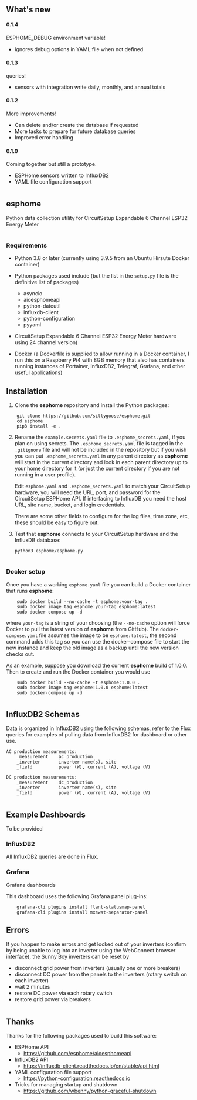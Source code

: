 ## What's new
#### 0.1.4
ESPHOME_DEBUG environment variable!
- ignores debug options in YAML file when not defined

#### 0.1.3
queries!
- sensors with integration write daily, monthly, and annual totals

#### 0.1.2
More improvements!
- Can delete and/or create the database if requested
- More tasks to prepare for future database queries
- Improved error handling

#### 0.1.0
Coming together but still a prototype.
- ESPHome sensors written to InfluxDB2
- YAML file configuration support

#
## esphome
Python data collection utility for CircuitSetup Expandable 6 Channel ESP32 Energy Meter

#
### Requirements
- Python 3.8 or later (currently using 3.9.5 from an Ubuntu Hirsute Docker container)
- Python packages used include (but the list in the `setup.py` file is the definitive list of packages)
    - asyncio
    - aioesphomeapi
    - python-dateutil
    - influxdb-client
    - python-configuration
    - pyyaml

- CircuitSetup Expandable 6 Channel ESP32 Energy Meter hardware using 24 channel version)
- Docker (a Dockerfile is supplied to allow running in a Docker container, I run this on a Raspberry Pi4 with 8GB memory that also has containers running instances of Portainer, InfluxDB2, Telegraf, Grafana, and other useful applications)

## Installation
1.  Clone the **esphome** repository and install the Python packages:

```
    git clone https://github.com/sillygoose/esphome.git
    cd esphome
    pip3 install -e .
```

2.  Rename the `example.secrets.yaml` file to `.esphome_secrets.yaml`, if you plan on using secrets.  The `.esphome_secrets.yaml` file is tagged in the `.gitignore` file and will not be included in the repository but if you wish you can put `.esphome_secrets.yaml` in any parent directory as **esphome** will start in the current directory and look in each parent directory up to your home directory for it (or just the current directory if you are not running in a user profile).

    Edit `esphome.yaml` and `.esphome_secrets.yaml` to match your CircuitSetup hardware, you will need the URL, port, and password for the CircuitSetup ESPHome API.  If interfacing to InfluxDB you need the host URL,  site name, bucket, and login credentials.

    There are some other fields to configure for the log files, time zone, etc, these should be easy to figure out.

3.  Test that **esphome** connects to your CircuitSetup hardware and the InfluxDB database:

    `python3 esphome/esphome.py`

#
### Docker setup
Once you have a working `esphome.yaml` file you can build a Docker container that runs **esphome**:

```
    sudo docker build --no-cache -t esphome:your-tag .
    sudo docker image tag esphome:your-tag esphome:latest
    sudo docker-compose up -d
```

where `your-tag` is a string of your choosing (the `--no-cache` option will force Docker to pull the latest version of **esphome** from GitHub).  The `docker-compose.yaml` file assumes the image to be `esphome:latest`, the second command adds this tag so you can use the docker-compose file to start the new instance and keep the old image as a backup until the new version checks out.

As an example, suppose you download the current **esphome** build of 1.0.0.  Then to create and run the Docker container you would use

```
    sudo docker build --no-cache -t esphome:1.0.0 .
    sudo docker image tag esphome:1.0.0 esphome:latest
    sudo docker-compose up -d
```
#
## InfluxDB2 Schemas
Data is organized in InfluxDB2 using the following schemas, refer to the Flux queries for examples of pulling data from InfluxDB2 for dashboard or other use.

    AC production measurements:
        _measurement    ac_production
        _inverter       inverter name(s), site
        _field          power (W), current (A), voltage (V)

    DC production measurements:
        _measurement    dc_production
        _inverter       inverter name(s), site
        _field          power (W), current (A), voltage (V)

#
## Example Dashboards
To be provided

### InfluxDB2
All InfluxDB2 queries are done in Flux.

### Grafana
Grafana dashboards

This dashboard uses the following Grafana panel plug-ins:
```
    grafana-cli plugins install flant-statusmap-panel
    grafana-cli plugins install mxswat-separator-panel
```

## Errors
If you happen to make errors and get locked out of your inverters (confirm by being unable to log into an inverter using the WebConnect browser interface), the Sunny Boy inverters can be reset by

- disconnect grid power from inverters (usually one or more breakers)
- disconnect DC power from the panels to the inverters (rotary switch on each inverter)
- wait 2 minutes
- restore DC power via each rotary switch
- restore grid power via breakers

#
## Thanks
Thanks for the following packages used to build this software:
- ESPHome API
    - https://github.com/esphome/aioesphomeapi
- InfluxDB2 API
    - https://influxdb-client.readthedocs.io/en/stable/api.html
- YAML configuration file support
    - https://python-configuration.readthedocs.io
- Tricks for managing startup and shutdown
    - https://github.com/wbenny/python-graceful-shutdown
